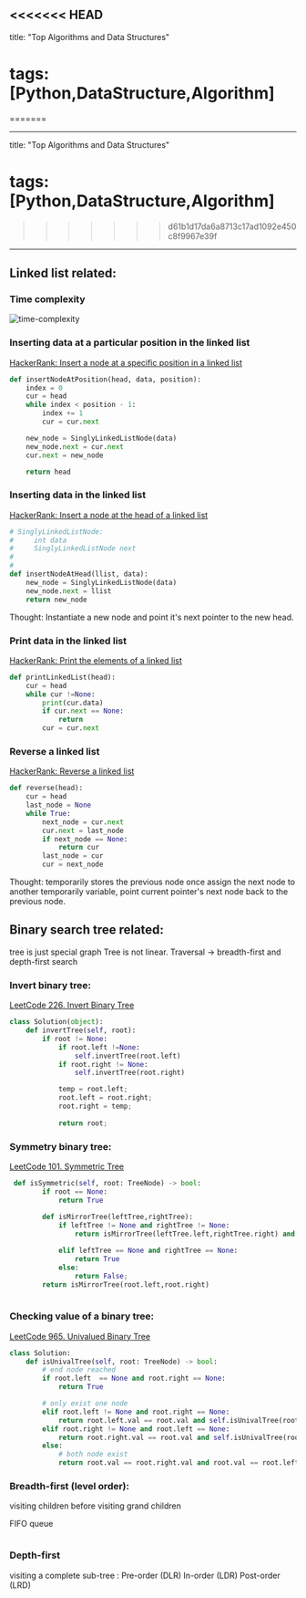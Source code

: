 <<<<<<< HEAD
---
title:  "Top Algorithms and Data Structures"
# tags: [Python,DataStructure,Algorithm] 
=======

---
title:  "Top Algorithms and Data Structures"
# tags: [Python,DataStructure,Algorithm]
>>>>>>> d61b1d17da6a8713c17ad1092e450c8f9967e39f
---

## Linked list related:

### Time complexity
![time-complexity](https://i.stack.imgur.com/SpCcj.png)

### Inserting data at a particular position in the linked list
[HackerRank: Insert a node at a specific position in a linked list](https://www.hackerrank.com/challenges/insert-a-node-at-a-specific-position-in-a-linked-list/problem)

```py
def insertNodeAtPosition(head, data, position):
    index = 0
    cur = head
    while index < position - 1:
        index += 1
        cur = cur.next

    new_node = SinglyLinkedListNode(data)
    new_node.next = cur.next
    cur.next = new_node

    return head
```

### Inserting data in the linked list

[HackerRank: Insert a node at the head of a linked list](https://www.hackerrank.com/challenges/insert-a-node-at-the-head-of-a-linked-list/problem)

```py
# SinglyLinkedListNode:
#     int data
#     SinglyLinkedListNode next
#
#
def insertNodeAtHead(llist, data):
    new_node = SinglyLinkedListNode(data)
    new_node.next = llist
    return new_node
```

Thought: Instantiate a new node and point it's next pointer to the new head.

### Print data in the linked list

[HackerRank: Print the elements of a linked list](https://www.hackerrank.com/challenges/print-the-elements-of-a-linked-list/problem)


```py
def printLinkedList(head):
    cur = head
    while cur !=None:
        print(cur.data)
        if cur.next == None:
            return
        cur = cur.next
```


### Reverse a linked list

[HackerRank: Reverse a linked list](https://www.hackerrank.com/challenges/reverse-a-linked-list/problem?h_r=internal-search)

```py
def reverse(head):
    cur = head
    last_node = None
    while True:
        next_node = cur.next
        cur.next = last_node
        if next_node == None:
            return cur
        last_node = cur
        cur = next_node
```

Thought: temporarily stores the previous node once assign the next node to another temporarily variable, point current pointer's next node back to the previous node.

## Binary search tree related:

tree is just special graph
Tree is not linear.
Traversal -> breadth-first and depth-first search



### Invert binary tree:
[LeetCode 226. Invert Binary Tree](https://leetcode.com/problems/invert-binary-tree/submissions/)

```py
class Solution(object):
    def invertTree(self, root):
        if root != None:
            if root.left !=None:
                self.invertTree(root.left)
            if root.right != None:
                self.invertTree(root.right)

            temp = root.left;
            root.left = root.right;
            root.right = temp;
        
            return root;
```

### Symmetry binary tree:
[LeetCode 101. Symmetric Tree](https://leetcode.com/problems/invert-binary-tree/submissions/)

```py
 def isSymmetric(self, root: TreeNode) -> bool:
        if root == None:
            return True
        
        def isMirrorTree(leftTree,rightTree):
            if leftTree != None and rightTree != None:
                return isMirrorTree(leftTree.left,rightTree.right) and isMirrorTree(leftTree.right,rightTree.left) and leftTree.val == rightTree.val

            elif leftTree == None and rightTree == None:
                return True
            else:
                return False;
        return isMirrorTree(root.left,root.right)
 
```
### Checking value of a binary tree:
[LeetCode 965. Univalued Binary Tree](https://leetcode.com/problems/univalued-binary-tree/)

```py
class Solution:
    def isUnivalTree(self, root: TreeNode) -> bool:
        # end node reached
        if root.left  == None and root.right == None:
            return True

        # only exist one node 
        elif root.left != None and root.right == None:
            return root.left.val == root.val and self.isUnivalTree(root.left)
        elif root.right != None and root.left == None:
            return root.right.val == root.val and self.isUnivalTree(root.right)
        else:
            # both node exist
            return root.val == root.right.val and root.val == root.left.val and self.isUnivalTree(root.left) and self.isUnivalTree(root.right)
```
### Breadth-first (level order):
visiting children before visiting grand children

FIFO queue
```py


```

### Depth-first 
visiting a complete sub-tree :
Pre-order (DLR)
In-order (LDR)
Post-order (LRD)